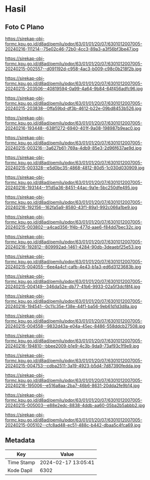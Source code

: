 # Hasil

## Foto C Plano

https://sirekap-obj-formc.kpu.go.id/d8ad/pemilu/pdpr/63/01/01/20/07/6301012007005-20240216-111214--75e02c46-72b0-4cc3-89a3-a3f56bf3be47.jpg

https://sirekap-obj-formc.kpu.go.id/d8ad/pemilu/pdpr/63/01/01/20/07/6301012007005-20240215-002557--d091192d-c958-4ac3-b009-c98c0b218f2b.jpg

https://sirekap-obj-formc.kpu.go.id/d8ad/pemilu/pdpr/63/01/01/20/07/6301012007005-20240215-203506--40819594-0a99-4a64-9b84-64f456adfc96.jpg

https://sirekap-obj-formc.kpu.go.id/d8ad/pemilu/pdpr/63/01/01/20/07/6301012007005-20240215-203838--0ffa59bd-df3b-4612-b22e-09bd8453b526.jpg

https://sirekap-obj-formc.kpu.go.id/d8ad/pemilu/pdpr/63/01/01/20/07/6301012007005-20240216-193448--638f1272-6940-401f-9a08-198987b9eac0.jpg

https://sirekap-obj-formc.kpu.go.id/d8ad/pemilu/pdpr/63/01/01/20/07/6301012007005-20240215-003216--3a627b61-769a-4db9-85e3-2d96f637ae9d.jpg

https://sirekap-obj-formc.kpu.go.id/d8ad/pemilu/pdpr/63/01/01/20/07/6301012007005-20240215-003328--e5d0bc35-4868-4812-80d5-1c030d030909.jpg

https://sirekap-obj-formc.kpu.go.id/d8ad/pemilu/pdpr/63/01/01/20/07/6301012007005-20240216-193144--1f1d5a36-8451-44ac-9a1e-5bc250dfe495.jpg

https://sirekap-obj-formc.kpu.go.id/d8ad/pemilu/pdpr/63/01/01/20/07/6301012007005-20240216-192156--162fa5a9-8580-43f1-89a1-992c066a1be9.jpg

https://sirekap-obj-formc.kpu.go.id/d8ad/pemilu/pdpr/63/01/01/20/07/6301012007005-20240215-003802--a4cad356-1f4b-477d-aae6-f84dd7bec32c.jpg

https://sirekap-obj-formc.kpu.go.id/d8ad/pemilu/pdpr/63/01/01/20/07/6301012007005-20240216-192812--809992ad-1461-4284-90db-3deaebf25e53.jpg

https://sirekap-obj-formc.kpu.go.id/d8ad/pemilu/pdpr/63/01/01/20/07/6301012007005-20240215-004055--6ee4a4cf-cafb-4e43-b1a3-ed6d3123683b.jpg

https://sirekap-obj-formc.kpu.go.id/d8ad/pemilu/pdpr/63/01/01/20/07/6301012007005-20240215-004149--346da52e-db77-41b6-9933-02a5f3dcf8f4.jpg

https://sirekap-obj-formc.kpu.go.id/d8ad/pemilu/pdpr/63/01/01/20/07/6301012007005-20240216-194541--0c11c35e-f38e-44f1-ba56-9eb61d1d3d8a.jpg

https://sirekap-obj-formc.kpu.go.id/d8ad/pemilu/pdpr/63/01/01/20/07/6301012007005-20240215-004558--9832d43a-e04a-45ec-8486-558ddcb27508.jpg

https://sirekap-obj-formc.kpu.go.id/d8ad/pemilu/pdpr/63/01/01/20/07/6301012007005-20240216-194810--bbee2009-b1e9-4c3b-9da9-73af93c1f9e9.jpg

https://sirekap-obj-formc.kpu.go.id/d8ad/pemilu/pdpr/63/01/01/20/07/6301012007005-20240215-004753--cdba2511-3a19-4923-b5d4-7d87390fedda.jpg

https://sirekap-obj-formc.kpu.go.id/d8ad/pemilu/pdpr/63/01/01/20/07/6301012007005-20240216-195006--e516a8aa-2ba7-46b6-8631-20dda2fe9b14.jpg

https://sirekap-obj-formc.kpu.go.id/d8ad/pemilu/pdpr/63/01/01/20/07/6301012007005-20240215-005003--e88e2edc-8838-4ddb-aa60-05ba2b5abbb2.jpg

https://sirekap-obj-formc.kpu.go.id/d8ad/pemilu/pdpr/63/01/01/20/07/6301012007005-20240215-005102--cfc8ad48-ec51-488c-b442-dbaa5c4fca69.jpg


## Metadata

| Key        | Value               |
| ---------- | ------------------- |
| Time Stamp | 2024-02-17 13:05:41 |
| Kode Dapil | 6302                |



